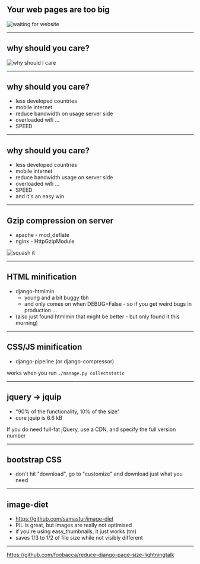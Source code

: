 ## Your web pages are too big

![waiting for website](/home/hamish/Documents/lightningtalk/slow-internet-connection--300x294.jpg)

---

## why should you care?

![why should I care](/home/hamish/Documents/lightningtalk/250px_Shrug.jpeg)

---

## why should you care?

- less developed countries
- mobile internet
- reduce bandwidth on usage server side
- overloaded wifi ...
- SPEED

---

## why should you care?

- less developed countries
- mobile internet
- reduce bandwidth usage on server side
- overloaded wifi ...
- SPEED
- and it's an easy win

---

## Gzip compression on server

- apache - mod_deflate
- nginx - HttpGzipModule

![squash it](/home/hamish/Documents/lightningtalk/Orange-Crush.jpg)

---

## HTML minification

- django-htmlmin
  - young and a bit buggy tbh
  - and only comes on when DEBUG=False - so if you get weird bugs in production ...
- (also just found htmlmin that might be better - but only found it this morning)

---

## CSS/JS minification

- django-pipeline (or django-compressor)

works when you run `./manage.py collectstatic`

---

## jquery -> jquip

- "90% of the functionality, 10% of the size"
- core jquip is 6.6 kB

If you do need full-fat jQuery, use a CDN, and specify the full version number

---

## bootstrap CSS

- don't hit "download", go to "customize" and download just what you need

---

## image-diet

- https://github.com/samastur/image-diet
- PIL is great, but images are really not optimised
- if you're using easy_thumbnails, it just works (tm)
- saves 1/3 to 1/2 of file size while not visibly different

---

https://github.com/foobacca/reduce-django-page-size-lightningtalk
